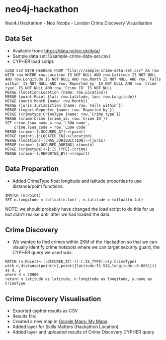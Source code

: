 # neo4j-hackathon
Neo4J Hackathon - Neo Noobs - London Crime Discovery Visualisation 

## Data Set
* Available from: https://data.police.uk/data/
* Sample data set: !(/sample-crime-data-set.csv)
* CYPHER load script:
```
LOAD CSV WITH HEADERS FROM "file:///sample-crime-data-set.csv" AS row
WITH row WHERE row.Location IS NOT NULL AND row.Latitude IS NOT NULL AND row.Longitude IS NOT NULL AND row.Month IS NOT NULL AND row.`Falls within` IS NOT NULL AND row.`Reported by` IS NOT NULL AND row.`Crime type` IS NOT NULL AND row.`Crime ID` IS NOT NULL
MERGE (location:Location {name: row.Location})
MERGE (point:Point {lat: row.Latitude, lon: row.Longitude})
MERGE (month:Month {name: row.Month})
MERGE (juris:Jurisdiction {name: row.`Falls within`})
MERGE (report:Reporter {name: row.`Reported by`})
MERGE (crimetype:CrimeType {name: row.`Crime type`})
MERGE (crime:Crime {crime_id: row.`Crime ID`})
SET crime.lsoa_name = row.`LSOA name`,
    crime.lsoa_code = row.`LSOA code`
MERGE (crime)-[:OCCURED_AT]->(point)
MERGE (point)-[:LOCATED_IN]->(location)
MERGE (location)-[:HAS_JURISDICTION]->(juris)
MERGE (crime)-[:OCCURED_DURING]->(month)
MERGE (crimetype)<-[:IS_TYPE]-(crime)
MERGE (crime)-[:REPORTED_BY]->(report)
```

## Data Preparation
* Added CrimeType float longitude and latitude properties to use distance/point functions:
```
$MATCH (n:Point) 
SET n.longitude = tofloat(n.lon) , n.latitude = tofloat(n.lat) 
```
NOTE: we should probably have changed the load script to do this for us but didn't realise until after we had loaded the data

## Crime Discovery
* We wanted to find crimes within 2KM of the Hackathon so that we can visually identify crime hotspots where we can target security guard, the CYPHER query we used was:
```
MATCH (n:Point)<-[:OCCURED_AT]-()-[:IS_TYPE]->(y:CrimeType)
with n,distance(point(n),point({latitude:51.518,longitude:-0.0861})) as d, y
where d < 20000
return n.latitude as latitude, n.longitude as longitude, y.name as CrimeType
```

## Crime Discovery Visualisation
* Exported cypher results as CSV
* Results file:
* Created a new map in [Google Maps: My Maps](https://www.google.com/maps/d/)
* Added layer for Skills Matters (Hackathon Location)
* Added layer and uploaded results of Crime Discovery CYPHER query
